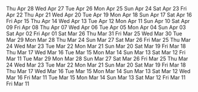 Thu Apr 28Wed Apr 27Tue Apr 26Mon Apr 25Sun Apr 24Sat Apr 23Fri Apr 22Thu Apr 21Wed Apr 20Tue Apr 19Mon Apr 18Sun Apr 17Sat Apr 16Fri Apr 15Thu Apr 14Wed Apr 13Tue Apr 12Mon Apr 11Sun Apr 10Sat Apr 09Fri Apr 08Thu Apr 07Wed Apr 06Tue Apr 05Mon Apr 04Sun Apr 03Sat Apr 02Fri Apr 01Sat Mar 26Thu Mar 31Fri Mar 25Wed Mar 30Tue Mar 29Mon Mar 28Thu Mar 24Sun Mar 27Sat Mar 26Fri Mar 25Thu Mar 24Wed Mar 23Tue Mar 22Mon Mar 21Sun Mar 20Sat Mar 19Fri Mar 18Thu Mar 17Wed Mar 16Tue Mar 15Mon Mar 14Sun Mar 13Sat Mar 12Fri Mar 11Tue Mar 29Mon Mar 28Sun Mar 27Sat Mar 26Fri Mar 25Thu Mar 24Wed Mar 23Tue Mar 22Mon Mar 21Sun Mar 20Sat Mar 19Fri Mar 18Thu Mar 17Wed Mar 16Tue Mar 15Mon Mar 14Sun Mar 13Sat Mar 12Wed Mar 16Fri Mar 11Tue Mar 15Mon Mar 14Sun Mar 13Sat Mar 12Fri Mar 11Fri Mar 11
